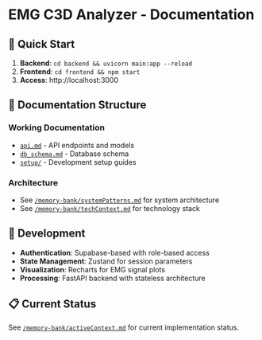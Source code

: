 # EMG C3D Analyzer - Documentation

## 🚀 Quick Start
1. **Backend**: `cd backend && uvicorn main:app --reload`
2. **Frontend**: `cd frontend && npm start`
3. **Access**: http://localhost:3000

## 📁 Documentation Structure

### Working Documentation
- [`api.md`](./api.md) - API endpoints and models
- [`db_schema.md`](./db_schema.md) - Database schema
- [`setup/`](./setup/) - Development setup guides

### Architecture
- See [`/memory-bank/systemPatterns.md`](../memory-bank/systemPatterns.md) for system architecture
- See [`/memory-bank/techContext.md`](../memory-bank/techContext.md) for technology stack

## 🔧 Development
- **Authentication**: Supabase-based with role-based access
- **State Management**: Zustand for session parameters
- **Visualization**: Recharts for EMG signal plots
- **Processing**: FastAPI backend with stateless architecture

## 📋 Current Status
See [`/memory-bank/activeContext.md`](../memory-bank/activeContext.md) for current implementation status.